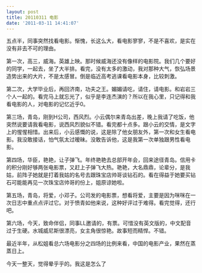 ```yaml
---
layout: post
title: 20110311 电影
date: '2011-03-11 14:41:07'
---
```



 五点半，同事突然找看电影。惭愧，长这么大，看电影寥寥，不是不喜欢，是实在没有非去不可的理由。

 第一次，高三，威海。英雄上映。那时候威海还没有像样的电影院。我们几个要好的同学，一起去，坐了大半排。看完，没有太多的激动，我对那种大气，恢弘场景造势出来的大片，不是太感冒。倒是临近高考逃课看电影本身，比较刺激。

 第二次，大学毕业后，再回济南，功夫之王。媚媚请吃，请住，请电影。和岩岩三个人一起的。看完马上就忘光了，似乎是李连杰演的？所以在我心里，只记得和我看电影的人，对电影的记忆近乎0。

 第三场，青岛，刚到H公司，西风烈。小云偶尔来青岛出差，晚上我请了吃饭，他突然说要请我看电影，说西风烈貌似不错。看完都十点多。跟小云的交情，是文字上的惺惺相惜。出来后，小云感慨的说，这是除了他女朋友外，第一次和女生看电影。我没敢接话，怕气氛太过暧昧。没敢告诉他，这是我第一次单独跟男性看电影。

 第四场，华臣，艳艳，让子弹飞。年终艳艳去总部开年会，回来途径青岛。信用卡的积分刚好够两张电影票，又赶上子弹飞大热。艳艳，大名鼎鼎，论辈分，是我姑，前阵子她就是打着我姑的名号去跟珠宝店帅哥谈钻石的。看在得益于她要买钻石可能能再见一次珠宝店帅哥的份上，姐原谅她啦。

 第五场，青岛，将爱，小邓子。公司发的电影票，想看将爱，主要是因为咪咪在一次日志中重点点评过它。对于愤青如他来说，这种好评过于难得。看完觉得，还行吧。

 第六场，今天，致命伴侣，同事LL邀请的，有票。可惜没有英文版的，中文配音过于生硬。水城威尼斯很漂亮，女主角很惊艳。故事短而精悍。不错。

 最近半年，从松姐看总六场电影分之四场的比例来看，中国的电影产业，果然在蒸蒸日上。

 今天一整天，觉得晕乎乎的。我这是怎么了



